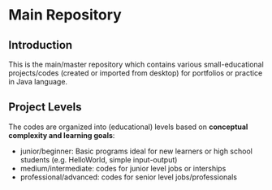 # Main Repository
## Introduction
This is the main/master repository which contains various small-educational projects/codes (created or imported from desktop)
for portfolios or practice in Java language.

## Project Levels
The codes are organized into (educational\) levels based on **conceptual complexity and learning goals**:
- junior/beginner: Basic programs ideal for new learners or high school students (e.g. HelloWorld, simple input-output) 
- medium/intermediate: codes for junior level jobs or interships
- professional/advanced: codes for senior level jobs/professionals
